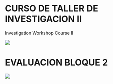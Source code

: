 # CURSO DE TALLER DE INVESTIGACION II
Investigation Workshop Course II

![](http://tectijuana.edu.mx/wp-content/uploads/2014/11/Heading-Ing-sistemas-2048x672.png)

# EVALUACION BLOQUE 2

![](http://github.com/tectijuana/taller/bloque2.png)

